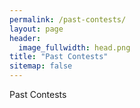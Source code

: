 ```yaml
---
permalink: /past-contests/
layout: page
header:
  image_fullwidth: head.png
title: "Past Contests"
sitemap: false
---
```


Past Contests
